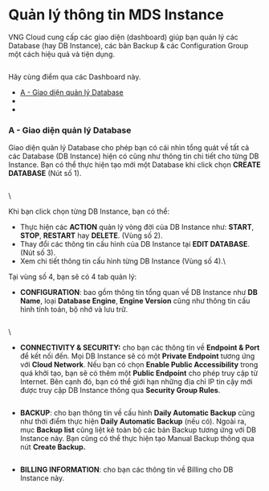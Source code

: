 # Quản lý thông tin MDS Instance

VNG Cloud cung cấp các giao diện (dashboard) giúp bạn quản lý các Database (hay DB Instance), các bản Backup & các Configuration Group một cách hiệu quả và tiện dụng.

<figure><img src="https://docs.vngcloud.vn/download/attachments/13010741/image2020-2-21_10-26-8.png?version=1&#x26;modificationDate=1582255568000&#x26;api=v2" alt=""><figcaption></figcaption></figure>

Hãy cùng điểm qua các Dashboard này.

* [A - Giao diện quản lý Database](quan-ly-thong-tin-mds-instance.md#quanlythongtinmdsinstance-a-giaodienquanlydatabase)
*
*

### A - Giao diện quản lý Database <a href="#quanlythongtinmdsinstance-a-giaodienquanlydatabase" id="quanlythongtinmdsinstance-a-giaodienquanlydatabase"></a>

Giao diện quản lý Database cho phép bạn có cái nhìn tổng quát về tất cả các Database (DB Instance) hiện có cũng như thông tin chi tiết cho từng DB Instance. Bạn có thể thực hiện tạo mới một Database khi click chọn **CREATE DATABASE** (Nút số 1).

<figure><img src="https://docs.vngcloud.vn/download/attachments/13010741/image2020-2-21_10-29-26.png?version=1&#x26;modificationDate=1582255767000&#x26;api=v2" alt=""><figcaption></figcaption></figure>

\


Khi bạn click chọn từng DB Instance, bạn có thể:

* Thực hiện các **ACTION** quản lý vòng đời của DB Instance như: **START**, **STOP**, **RESTART** hay **DELETE**. (Vùng số 2).
* Thay đổi các thông tin cấu hình của DB Instance tại **EDIT DATABASE**. (Nút số 3).
* Xem chi tiết thông tin cấu hình từng DB Instance (Vùng số 4).\


Tại vùng số 4, bạn sẽ có 4 tab quản lý:

* **CONFIGURATION**: bao gồm thông tin tổng quan về DB Instance như **DB Name**, loại **Database Engine**, **Engine Version** cũng như thông tin cấu hình tính toán, bộ nhớ và lưu trữ.

<figure><img src="https://docs.vngcloud.vn/download/attachments/13010741/image2020-2-21_10-30-39.png?version=1&#x26;modificationDate=1582255839000&#x26;api=v2" alt=""><figcaption></figcaption></figure>

\


* **CONNECTIVITY & SECURITY:** cho bạn các thông tin về **Endpoint & Port** để kết nối đến. Mọi DB Instance sẽ có một **Private Endpoint** tương ứng với **Cloud Network**. Nếu bạn có chọn **Enable Public Accessibility** trong quá khởi tạo, bạn sẽ có thêm một **Public Endpoint** cho phép truy cập từ Internet. Bên cạnh đó, bạn có thể giới hạn những địa chỉ IP tin cậy mới được truy cập DB Instance thông qua **Security Group Rules**.

<figure><img src="https://docs.vngcloud.vn/download/attachments/13010741/image2020-2-21_10-31-15.png?version=1&#x26;modificationDate=1582255876000&#x26;api=v2" alt=""><figcaption></figcaption></figure>



* **BACKUP**: cho bạn thông tin về cấu hình **Daily Automatic Backup** cũng như thời điểm thực hiện **Daily Automatic Backup** (nếu có). Ngoài ra, mục **Backup list** cũng liệt kê toàn bộ các bản Backup tương ứng với DB Instance này. Bạn cũng có thể thực hiện tạo Manual Backup thông qua nút **Create Backup.**

<figure><img src="https://docs.vngcloud.vn/download/attachments/13010741/image2020-2-21_10-31-35.png?version=1&#x26;modificationDate=1582255896000&#x26;api=v2" alt=""><figcaption></figcaption></figure>



* **BILLING INFORMATION**: cho bạn các thông tin về Billing cho DB Instance này.

<figure><img src="https://docs.vngcloud.vn/download/attachments/13010741/image2020-2-21_10-36-7.png?version=1&#x26;modificationDate=1582256168000&#x26;api=v2" alt=""><figcaption></figcaption></figure>
